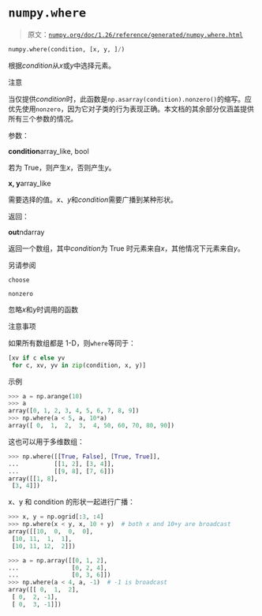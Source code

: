 # `numpy.where`

> 原文：[`numpy.org/doc/1.26/reference/generated/numpy.where.html`](https://numpy.org/doc/1.26/reference/generated/numpy.where.html)

```py
numpy.where(condition, [x, y, ]/)
```

根据*condition*从*x*或*y*中选择元素。

注意

当仅提供*condition*时，此函数是`np.asarray(condition).nonzero()`的缩写。应优先使用`nonzero`，因为它对子类的行为表现正确。本文档的其余部分仅涵盖提供所有三个参数的情况。

参数：

**condition**array_like, bool

若为 True，则产生*x*，否则产生*y*。

**x, y**array_like

需要选择的值。*x*、*y*和*condition*需要广播到某种形状。

返回：

**out**ndarray

返回一个数组，其中*condition*为 True 时元素来自*x*，其他情况下元素来自*y*。

另请参阅

`choose`

`nonzero`

忽略*x*和*y*时调用的函数

注意事项

如果所有数组都是 1-D，则`where`等同于：

```py
[xv if c else yv
 for c, xv, yv in zip(condition, x, y)] 
```

示例

```py
>>> a = np.arange(10)
>>> a
array([0, 1, 2, 3, 4, 5, 6, 7, 8, 9])
>>> np.where(a < 5, a, 10*a)
array([ 0,  1,  2,  3,  4, 50, 60, 70, 80, 90]) 
```

这也可以用于多维数组：

```py
>>> np.where([[True, False], [True, True]],
...          [[1, 2], [3, 4]],
...          [[9, 8], [7, 6]])
array([[1, 8],
 [3, 4]]) 
```

x、y 和 condition 的形状一起进行广播：

```py
>>> x, y = np.ogrid[:3, :4]
>>> np.where(x < y, x, 10 + y)  # both x and 10+y are broadcast
array([[10,  0,  0,  0],
 [10, 11,  1,  1],
 [10, 11, 12,  2]]) 
```

```py
>>> a = np.array([[0, 1, 2],
...               [0, 2, 4],
...               [0, 3, 6]])
>>> np.where(a < 4, a, -1)  # -1 is broadcast
array([[ 0,  1,  2],
 [ 0,  2, -1],
 [ 0,  3, -1]]) 
```
